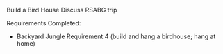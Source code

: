 Build a Bird House
Discuss RSABG trip

Requirements Completed:
<ul>
<li>Backyard Jungle Requirement 4 (build and hang a birdhouse; hang at home)</li>
</ul>
